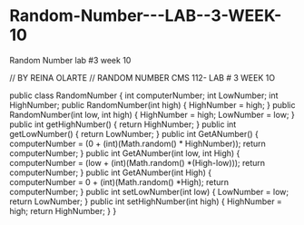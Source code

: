 Random-Number---LAB--3-WEEK-10
==============================

Random Number lab #3 week 10


//  BY REINA OLARTE 
//  RANDOM NUMBER  CMS 112-  LAB  #  3  WEEK 1O


public class RandomNumber 
{
	int computerNumber;
	int LowNumber;
	int HighNumber;
	public RandomNumber(int high)
	{
		HighNumber = high;
	}
	public RandomNumber(int low, int high)
	{
		HighNumber = high;
		LowNumber = low;
	}
	public int getHighNumber()
	{
		return HighNumber;
	}
	public int getLowNumber()
	{
		return LowNumber;
	}
	public int GetANumber()
	{
		computerNumber = (0 + (int)(Math.random() * HighNumber));
		return computerNumber;
	}
	public int GetANumber(int low, int High)
	{
		computerNumber = (low + (int)(Math.random() *(High-low)));
		return computerNumber;
	}
	public int GetANumber(int High)
	{		
		computerNumber = 0 + (int)(Math.random() *High);
		return computerNumber;
	}
	public int setLowNumber(int low)
	{
		LowNumber = low;
		return LowNumber;
	}
	public int setHighNumber(int high)
	{
		HighNumber = high;
		return HighNumber;
	}
}
